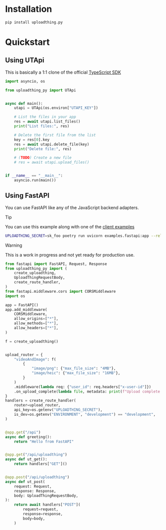 # Installation

```sh
pip install uploadthing.py
```

# Quickstart

## Using UTApi

This is basically a 1:1 clone of the official [TypeScript SDK](https://docs.uploadthing.com/api-reference/ut-api)

```py
import asyncio, os

from uploadthing_py import UTApi


async def main():
    utapi = UTApi(os.environ["UTAPI_KEY"])

    # List the files in your app
    res = await utapi.list_files()
    print("List files:", res)

    # Delete the first file from the list
    key = res[0].key
    res = await utapi.delete_file(key)
    print("Delete file:", res)

    # (TODO) Create a new file
    # res = await utapi.upload_files()


if __name__ == "__main__":
    asyncio.run(main())
```

## Using FastAPI

You can use FastAPI like any of the JavaScript backend adapters.

> [!TIP]
>
> You can use this example along with one of the [client examples](https://github.com/pingdotgg/uploadthing/tree/main/examples/backend-adapters)
>
> ```sh
> UPLOADTHING_SECRET=sk_foo poetry run uvicorn examples.fastapi:app --reload --port 3000
> ```

> [!WARNING]
>
> This is a work in progress and not yet ready for production use.

```py
from fastapi import FastAPI, Request, Response
from uploadthing_py import (
    create_uploadthing,
    UploadThingRequestBody,
    create_route_handler,
)
from fastapi.middleware.cors import CORSMiddleware
import os

app = FastAPI()
app.add_middleware(
    CORSMiddleware,
    allow_origins=["*"],
    allow_methods=["*"],
    allow_headers=["*"],
)

f = create_uploadthing()


upload_router = {
    "videoAndImage": f(
        {
            "image/png": {"max_file_size": "4MB"},
            "image/heic": {"max_file_size": "16MB"},
        }
    )
    .middleware(lambda req: {"user_id": req.headers["x-user-id"]})
    .on_upload_complete(lambda file, metadata: print(f"Upload complete for {metadata['user_id']}"))
}
handlers = create_route_handler(
    router=upload_router,
    api_key=os.getenv("UPLOADTHING_SECRET"),
    is_dev=os.getenv("ENVIRONMENT", "development") == "development",
)


@app.get("/api")
async def greeting():
    return "Hello from FastAPI"


@app.get("/api/uploadthing")
async def ut_get():
    return handlers["GET"]()


@app.post("/api/uploadthing")
async def ut_post(
    request: Request,
    response: Response,
    body: UploadThingRequestBody,
):
    return await handlers["POST"](
        request=request,
        response=response,
        body=body,
    )
```
